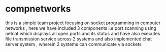 # compnetworks

this is a simple team project focusing on socket programming in computer networks , here we have included 3 components i.e port scanning using netcat which displays all open ports and its status and have also executes file transmission service across 2 systems and also implemented chat server system , wherein 2 systems can communicate via sockets 
